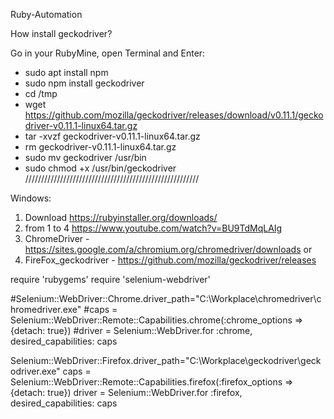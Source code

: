 Ruby-Automation

How install geckodriver?

Go in your RubyMine, open Terminal and Enter:

- sudo apt install npm          
- sudo npm install geckodriver
- cd /tmp
- wget https://github.com/mozilla/geckodriver/releases/download/v0.11.1/geckodriver-v0.11.1-linux64.tar.gz
- tar -xvzf geckodriver-v0.11.1-linux64.tar.gz
- rm geckodriver-v0.11.1-linux64.tar.gz
- sudo mv geckodriver /usr/bin
- sudo chmod +x /usr/bin/geckodriver
///////////////////////////////////////////////////////

Windows:

1. Download https://rubyinstaller.org/downloads/
2. from 1 to 4 https://www.youtube.com/watch?v=BU9TdMqLAIg 
3. ChromeDriver - https://sites.google.com/a/chromium.org/chromedriver/downloads or
4. FireFox_geckodriver - https://github.com/mozilla/geckodriver/releases

require 'rubygems'
require 'selenium-webdriver'

#Selenium::WebDriver::Chrome.driver_path="C:\\Workplace\\chromedriver\\chromedriver.exe"
#caps = Selenium::WebDriver::Remote::Capabilities.chrome(:chrome_options => {detach: true})
#driver = Selenium::WebDriver.for :chrome, desired_capabilities: caps

Selenium::WebDriver::Firefox.driver_path="C:\\Workplace\\geckodriver\\geckodriver.exe"
caps = Selenium::WebDriver::Remote::Capabilities.firefox(:firefox_options => {detach: true})
driver = Selenium::WebDriver.for :firefox, desired_capabilities: caps


